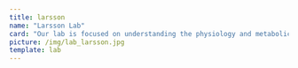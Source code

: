 ```yaml
---
title: larsson
name: "Larsson Lab"
card: "Our lab is focused on understanding the physiology and metabolic regulation in the yeast Saccharomyces cerevisiae and to apply this knowledge in various metabolic engineering projects."
picture: /img/lab_larsson.jpg
template: lab
---
```

